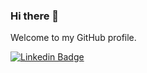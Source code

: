 ### Hi there 👋

Welcome to my GitHub profile.

[![Linkedin Badge](https://img.shields.io/badge/-linkedin-blue?style=flat&logo=Linkedin&logoColor=white&link=https://www.linkedin.com/in/rafael-antunes-batista-983707100/)](https://www.linkedin.com/in/rafael-antunes-batista-983707100/)


<!--
**rafael-aba/rafael-aba** is a ✨ _special_ ✨ repository because its `README.md` (this file) appears on your GitHub profile.

Here are some ideas to get you started:

- 🔭 I’m currently working on ...
- 🌱 I’m currently learning ...
- 👯 I’m looking to collaborate on ...
- 🤔 I’m looking for help with ...
- 💬 Ask me about ...
- 📫 How to reach me: ...
- 😄 Pronouns: ...
- ⚡ Fun fact: ...
-->
